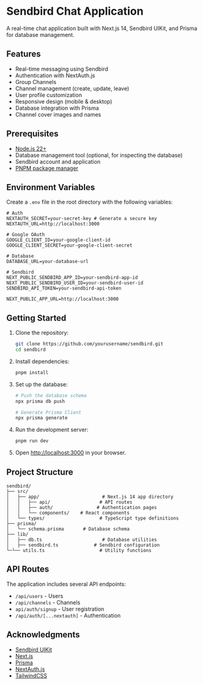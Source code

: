 # Sendbird Chat Application

A real-time chat application built with Next.js 14, Sendbird UIKit, and Prisma for database management.

## Features

- Real-time messaging using Sendbird
- Authentication with NextAuth.js
- Group Channels
- Channel management (create, update, leave)
- User profile customization
- Responsive design (mobile & desktop)
- Database integration with Prisma
- Channel cover images and names

## Prerequisites

- [Node.js 22+](https://nodejs.org/en/download "Node.js 22+")
- Database management tool (optional, for inspecting the database)
- Sendbird account and application
- [PNPM package manager](https://pnpm.io/installation "PNPM package manager")

## Environment Variables

Create a `.env` file in the root directory with the following variables:

```env
# Auth
NEXTAUTH_SECRET=your-secret-key # Generate a secure key
NEXTAUTH_URL=http://localhost:3000

# Google OAuth
GOOGLE_CLIENT_ID=your-google-client-id
GOOGLE_CLIENT_SECRET=your-google-client-secret

# Database
DATABASE_URL=your-database-url

# Sendbird
NEXT_PUBLIC_SENDBIRD_APP_ID=your-sendbird-app-id
NEXT_PUBLIC_SENDBIRD_USER_ID=your-sendbird-user-id
SENDBIRD_API_TOKEN=your-sendbird-api-token

NEXT_PUBLIC_APP_URL=http://localhost:3000
```

## Getting Started

1. Clone the repository:

   ```bash
   git clone https://github.com/yourusername/sendbird.git
   cd sendbird
   ```

2. Install dependencies:

   ```bash
   pnpm install
   ```

3. Set up the database:

   ```bash
   # Push the database schema
   npx prisma db push

   # Generate Prisma Client
   npx prisma generate
   ```

4. Run the development server:

   ```bash
   pnpm run dev
   ```

5. Open [http://localhost:3000](http://localhost:3000) in your browser.

## Project Structure

```
sendbird/
├── src/
│   ├── app/                       # Next.js 14 app directory
│   │   ├── api/                  # API routes
│   │   ├── auth/                # Authentication pages
│   │   └── components/    # React components
│   └── types/                    # TypeScript type definitions
├── prisma/
│   └── schema.prisma       # Database schema
├── lib/
│   ├── db.ts                      # Database utilities
│   ├── sendbird.ts             # Sendbird configuration
└─└── utils.ts                    # Utility functions
```

## API Routes

The application includes several API endpoints:

- `/api/users` - Users
- `/api/channels` - Channels
- `api/auth/signup` - User registration
- `/api/auth/[...nextauth]` - Authentication

## Acknowledgments

- [Sendbird UIKit](https://sendbird.com/docs/uikit)
- [Next.js](https://nextjs.org/)
- [Prisma](https://www.prisma.io/)
- [NextAuth.js](https://next-auth.js.org/)
- [TailwindCSS](https://tailwindcss.com/)
